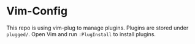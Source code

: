 # Vim-Config

This repo is using vim-plug to manage plugins. Plugins are stored under
`plugged/`. Open Vim and run `:PlugInstall` to install plugins.
